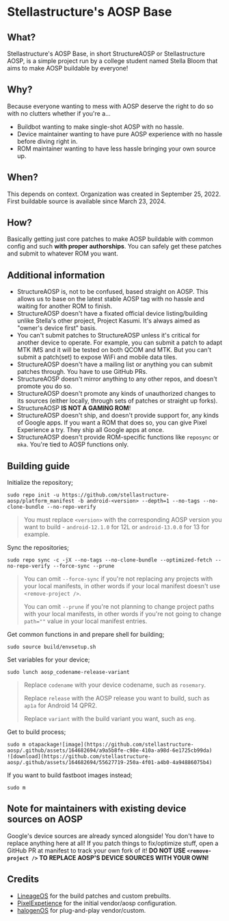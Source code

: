 # Stellastructure's AOSP Base

## What?

Stellastructure's AOSP Base, in short StructureAOSP or Stellastructure AOSP, is a simple project run by a college student named Stella Bloom that aims to make AOSP buildable by everyone!

## Why?

Because everyone wanting to mess with AOSP deserve the right to do so with no clutters whether if you're a...
* Buildbot wanting to make single-shot AOSP with no hassle.
* Device maintainer wanting to have pure AOSP experience with no hassle before diving right in.
* ROM maintainer wanting to have less hassle bringing your own source up.

## When?

This depends on context. Organization was created in September 25, 2022. First buildable source is available since March 23, 2024.

## How?

Basically getting just core patches to make AOSP buildable with common config and such **with proper authorships**. You can safely get these patches and submit to whatever ROM you want.

## Additional information

* StructureAOSP is, not to be confused, based straight on AOSP. This allows us to base on the latest stable AOSP tag with no hassle and waiting for another ROM to finish.
* StructureAOSP doesn't have a fixated official device listing/building unlike Stella's other project, Project Kasumi. It's always aimed as "owner's device first" basis.
* You can't submit patches to StructureAOSP unless it's critical for another device to operate. For example, you can submit a patch to adapt MTK IMS and it will be tested on both QCOM and MTK. But you can't submit a patch(set) to expose WiFi and mobile data tiles.
* StructureAOSP doesn't have a mailing list or anything you can submit patches through. You have to use GitHub PRs.
* StructureAOSP doesn't mirror anything to any other repos, and doesn't promote you do so.
* StructureAOSP doesn't promote any kinds of unauthorized changes to its sources (either locally, through sets of patches or straight up forks).
* StructureAOSP **IS NOT A GAMING ROM**!
* StructureAOSP doesn't ship, and doesn't provide support for, any kinds of Google apps. If you want a ROM that does so, you can give Pixel Experience a try. They ship all Google apps at once.
* StructureAOSP doesn't provide ROM-specific functions like `reposync` or `mka`. You're tied to AOSP functions only.

## Building guide

Initialize the repository;
```
sudo repo init -u https://github.com/stellastructure-aosp/platform_manifest -b android-<version> --depth=1 --no-tags --no-clone-bundle --no-repo-verify
```

> You must replace `<version>` with the corresponding AOSP version you want to build - `android-12.1.0` for 12L or `android-13.0.0` for 13 for example.

Sync the repositories;
```
sudo repo sync -c -jX --no-tags --no-clone-bundle --optimized-fetch --no-repo-verify --force-sync --prune
```

> You can omit `--force-sync` if you're not replacing any projects with your local manifests, in other words if your local manifest doesn't use `<remove-project />`.
>
> You can omit `--prune` if you're not planning to change project paths with your local manifests, in other words if you're not going to change `path=""` value in your local manifest entries.

Get common functions in and prepare shell for building;
```
sudo source build/envsetup.sh
```

Set variables for your device;
```
sudo lunch aosp_codename-release-variant
```

> Replace `codename` with your device codename, such as `rosemary`.
>
> Replace `release` with the AOSP release you want to build, such as `ap1a` for Android 14 QPR2.
>
> Replace `variant` with the build variant you want, such as `eng`.

Get to build process;
```
sudo m otapackage![image](https://github.com/stellastructure-aosp/.github/assets/164682694/a9a5b8fe-c98e-410a-a98d-6e1725cb99da)
![download](https://github.com/stellastructure-aosp/.github/assets/164682694/55627719-250a-4f01-a4b0-4a94886075b4)

```

If you want to build fastboot images instead;
```
sudo m
```

## Note for maintainers with existing device sources on AOSP

Google's device sources are already synced alongside! You don't have to replace anything here at all! If you patch things to fix/optimize stuff, open a GitHub PR at manifest to track your own fork of it! **DO NOT USE `<remove-project />` TO REPLACE AOSP'S DEVICE SOURCES WITH YOUR OWN!**

## Credits
- [LineageOS](https://github.com/LineageOS) for the build patches and custom prebuilts.
- [PixelExpetience](https://github.com/PixelExperience) for the initial vendor/aosp configuration.
- [halogenOS](https://git.halogenos.org/halogenOS) for plug-and-play vendor/custom.
